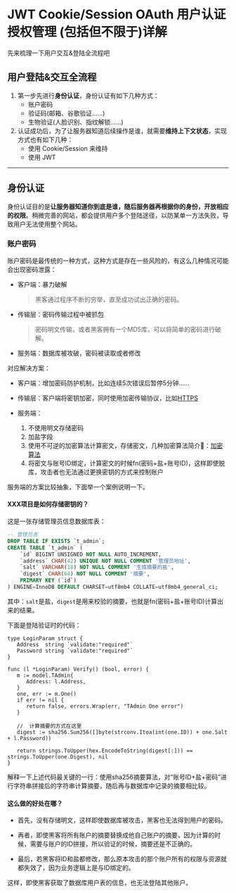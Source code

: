 # JWT Cookie/Session OAuth 用户认证 授权管理 (包括但不限于)详解

先来梳理一下用户交互&登陆全流程吧

## 用户登陆&交互全流程

1. 第一步先进行**身份认证**，身份认证有如下几种方式：
	* 账户密码
	* 验证码(邮箱、谷歌验证……)
	* 生物验证(人脸识别、指纹解锁……)
2. 认证成功后，为了让服务器知道后续操作是谁，就需要**维持上下文状态**，实现方式也有如下几种：
	* 使用 Cookie/Session 来维持
	* 使用 JWT 

***

## 身份认证

身份认证目的是**让服务器知道你到底是谁，随后服务器再根据你的身份，开放相应的权限**。稍微完善的网站，都会提供用户多个登陆途径，以防某单一方法失败，导致用户无法使用整个网站。

### 账户密码

账户密码是最传统的一种方式，这种方式是存在一些风险的，有这么几种情况可能会出现密码泄露：

* 客户端：暴力破解
    > 黑客通过程序不断的穷举，直至成功试出正确的密码。
* 传输层：密码传输过程中被抓包
    > 密码明文传输，或者黑客拥有一个MD5库，可以将简单的密码进行破解。
* 服务端：数据库被攻破，密码被读取或者修改

对应解决方案：

* 客户端：增加密码防护机制，比如连续5次错误后暂停5分钟……

* 传输层：客户端将密钥加密，同时使用加密传输协议，比如[HTTPS](TODO)

* 服务端：

    1. 不使用明文存储密码
	2. 加盐字段
	3. 使用不可逆的加密算法计算密文，存储密文，几种加密算法简介🔗：[加密算法](TODO)
	4. 将密文与账号ID绑定，计算密文的时候fn(密码+盐+账号ID)，这样即使脱库，攻击者也无法通过更换密钥的方式来控制账户

服务端的方案比较抽象，下面举一个案例说明一下。

#### XXX项目是如何存储密钥的？

这是一张存储管理员信息数据库表：

```sql
-- 管理员表
DROP TABLE IF EXISTS `t_admin`;
CREATE TABLE `t_admin` (
    `id` BIGINT UNSIGNED NOT NULL AUTO_INCREMENT,
	`address` CHAR(42) UNIQUE NOT NULL COMMENT '管理员地址',
	`salt` VARCHAR(18) NOT NULL COMMENT '生成摘要的盐',
	`digest` CHAR(64) NOT NULL COMMENT '摘要',
    PRIMARY KEY (`id`)
) ENGINE=InnoDB DEFAULT CHARSET=utf8mb4 COLLATE=utf8mb4_general_ci;
```

其中：`salt`是盐，`digest`是用来校验的摘要，也就是fn(密码+盐+账号ID)计算出来的结果。

下面是登陆验证时的代码：

```golang
type LoginParam struct {
   Address  string `validate:"required"`
   Password string `validate:"required"`
}

func (l *LoginParam) Verify() (bool, error) {
   m := model.TAdmin{
	  Address: l.Address,
   }
   one, err := m.One()
   if err != nil {
	  return false, errors.Wrap(err, "TAdmin One error")
   }

   //  计算摘要的方式在这里
   digest := sha256.Sum256([]byte(strconv.Itoa(int(one.ID)) + one.Salt + l.Password))

   return strings.ToUpper(hex.EncodeToString(digest[:])) == strings.ToUpper(one.Digest), nil
}
```

解释一下上述代码最关键的一行：使用sha256摘要算法，对“账号ID+盐+密码”进行字符串拼接后的字符串计算摘要，随后再与数据库中记录的摘要相比较。

#### 这么做的好处在哪？

- 首先，没有存储明文，这样即使数据库被攻击，黑客也无法得到用户的密码。

- 再者，即使黑客将所有账户的摘要替换成他自己账户的摘要，因为计算的时候，需要与账户的ID拼接，所以验证的时候，摘要还是不正确的。

- 最后，若黑客将ID和盐都修改，那么原本攻击的那个账户所有的权限与资源就都失效了，因为业务逻辑上是与ID绑定的。

这样，即使黑客获取了数据库用户表的信息，也无法登陆其他账户。